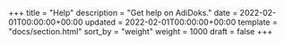 +++
title = "Help"
description = "Get help on AdiDoks."
date = 2022-02-01T00:00:00+00:00
updated = 2022-02-01T00:00:00+00:00
template = "docs/section.html"
sort_by = "weight"
weight = 1000
draft = false
+++
